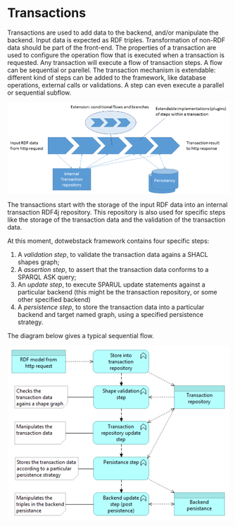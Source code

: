 # Transactions

Transactions are used to add data to the backend, and/or manipulate the backend. Input data is expected as RDF triples. Transformation of non-RDF data should be part of the front-end. The properties of a transaction are used to configure the operation flow that is executed when a transaction is requested. Any transaction will execute a flow of transaction steps. A flow can be sequential or parellel. The transaction mechanism is extendable: different kind of steps can be added to the framework, like database operations, external calls or validations. A step can even execute a parallel or sequential subflow.

![](transaction-architecture.png)

The transactions start with the storage of the input RDF data into an internal transaction RDF4j repository. This repository is also used for specific steps like the storage of the transaction data and the validation of the transaction data.

At this moment, dotwebstack framework contains four specific steps:

1. A *validation step*, to validate the transaction data agains a SHACL shapes graph;
2. A *assertion step*, to assert that the transaction data conforms to a SPARQL ASK query;
3. An *update step*, to execute SPARUL update statements against a particular backend (this might be the transaction repository, or some other specified backend)
4. A *persistence step*, to store the transaction data into a particular backend and target named graph, using a specified persistence strategy.

The diagram below gives a typical sequential flow.

![](transaction-flow.png)
